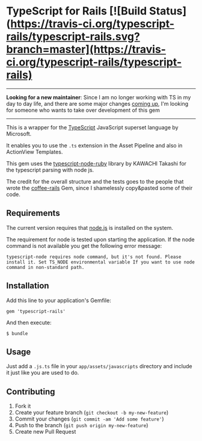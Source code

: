 # TypeScript for Rails [![Build Status](https://travis-ci.org/typescript-rails/typescript-rails.svg?branch=master](https://travis-ci.org/typescript-rails/typescript-rails)

---

**Looking for a new maintainer**: Since I am no longer working with TS in my day to day life, and there are some major changes
[coming up](http://blogs.msdn.com/b/typescript/archive/2013/10/17/typescript-and-the-road-to-1-0.aspx), I'm looking for someone 
who wants to take over development of this gem

---


This is a wrapper for the [TypeScript](http://www.typescriptlang.org/) JavaScript superset language by Microsoft.

It enables you to use the `.ts` extension in the Asset Pipeline and also in ActionView Templates.

This gem uses the
[typescript-node-ruby](https://github.com/tkawachi/typescript-node-ruby)
library by KAWACHI Takashi for the typescript parsing with node js.

The credit for the overall structure and the tests goes to the people that wrote the [coffee-rails](https://github.com/rails/coffee-rails) Gem, since I shamelessly copy&pasted some of their code.

## Requirements

The current version requires that [node.js](http://nodejs.org/) is
installed on the system.

The requirement for node is tested upon starting the application. If
the node command is not available you get the following error message:

```
typescript-node requires node command, but it's not found. Please install it. Set TS_NODE environmental variable If you want to use node command in non-standard path.
```

## Installation

Add this line to your application's Gemfile:

    gem 'typescript-rails'

And then execute:

    $ bundle

## Usage
Just add a `.js.ts` file in your `app/assets/javascripts` directory and include it just like you are used to do.

## Contributing

1. Fork it
2. Create your feature branch (`git checkout -b my-new-feature`)
3. Commit your changes (`git commit -am 'Add some feature'`)
4. Push to the branch (`git push origin my-new-feature`)
5. Create new Pull Request
